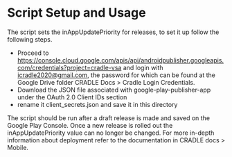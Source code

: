 # Script Setup and Usage
The script sets the inAppUpdatePriority for releases, to set it up follow the following steps. 
* Proceed to https://console.cloud.google.com/apis/api/androidpublisher.googleapis.com/credentials?project=cradle-vsa
  and login with icradle2020@gmail.com, the password for which can be found at the Google Drive folder CRADLE Docs >
  Cradle Login Credentials.
* Download the JSON file associated with google-play-publisher-app under the OAuth 2.0 Client IDs section
* rename it client_secrets.json and save it in this directory
  
The script should be run after a draft release is made and saved on the Google Play Console. Once a 
new release is rolled out the inAppUpdatePriority value can no longer be changed. For more in-depth 
information about deployment refer to the documentation in CRADLE docs > Mobile.

